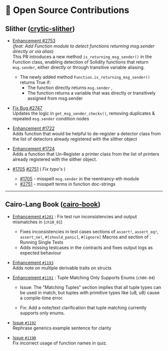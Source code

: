 # 🔐 Open Source Contributions

<!-- A summary of my contributions to notable open-source security tools, with links to pull requests and summary of key improvements. -->

## Slither ([crytic-slither](https://github.com/crytic/slither))

- [Enhancement #2753](https://github.com/crytic/slither/pull/2753)  
*(feat: Add Function module to detect functions returning msg.sender directly or via alias*)<br/>
This PR introduces a new method `is_returning_msg_sender()` in the Function class, enabling detection of Solidity functions that return `msg.sender`, either directly or through transitive variable aliasing.
    - The newly added method `Function.is_returning_msg_sender()` returns True if:
        - The function directly returns `msg.sender` , 
        - The function returns a variable that was directly or transitively assigned from msg.sender


 - [Fix Bug #2747](https://github.com/crytic/slither/pull/2748/)  
 Updates the logic in ```get_msg_sender_checks()```, removing duplicates & repeated ```msg.sender``` condition nodes


 - [Enhancement #1722](https://github.com/crytic/slither/pull/1722)  
 Adds function that would be helpful to de-register a detector class from the list of detectors already registered with the slither object

- [Enhancement #1724](https://github.com/crytic/slither/pull/1724)  
Adds a function that Un-Register a printer class from the list of printers already registered with the slither object.


- [#1705](https://github.com/crytic/slither/pull/1705)  [#2751](https://github.com/crytic/slither/pull/2751) ( *Fix typo's* )
    - [#1705](https://github.com/crytic/slither/pull/1705) - misspelt ```msg.sender``` in the reentrancy-eth module
    -  [#2751](https://github.com/crytic/slither/pull/2751) - misspelt terms in function doc-strings


---

##  Cairo-Lang Book ([cairo-book](https://github.com/cairo-book/cairo-book))

- [Enhancement `#1201`](https://github.com/cairo-book/cairo-book/pull/1191) : Fix test run inconsistencies and output mismatches in (`ch10_01`)
    - Fixes inconsistencies in test cases sections of `assert!`, `assert_eq!`, `assert_ne!`, `#[should_panic]`, `#[ignore]` Macros and section of : Running Single Tests 
    - Adds missing testcases in the contracts and fixes output logs as expected behaviour

- [Enhancement `#1193`](https://github.com/cairo-book/cairo-book/pull/1193)  
 Adds note on multiple derivable traits on structs

-  [Enhancement `#1191`](https://github.com/cairo-book/cairo-book/pull/1191) : Tuple Matching Only Supports Enums (`ch06-04`)  
    - Issue: The "Matching Tuples" section implies that all tuple types can be used in match, but tuples with primitive types like (u8, u8) cause a compile-time error.

    - Fix: Add a note/text clarification that tuple matching currently supports only enums.

- [Issue `#1192`](https://github.com/cairo-book/cairo-book/pull/1192)  
Rephrase generics example sentence for clarity

- [Issue `#1190`](https://github.com/cairo-book/cairo-book/pull/1190)  
Fix incorrect usage of function names in quiz.

